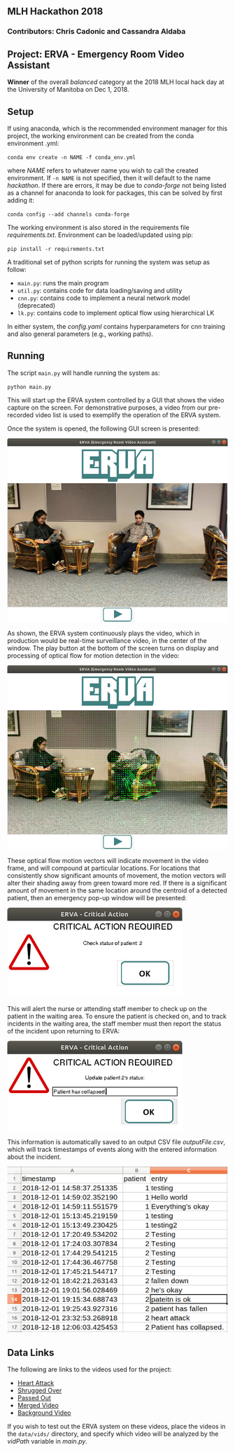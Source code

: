## MLH Hackathon 2018

### Contributors: Chris Cadonic and Cassandra Aldaba

## Project: ERVA - Emergency Room Video Assistant

**Winner** of the overall *balanced* category at the 2018 MLH local hack day at the University of Manitoba on Dec 1, 2018.

## Setup

If using anaconda, which is the recommended environment manager for this project, the working environment can be created from the conda environment .yml:

`conda env create -n NAME -f conda_env.yml`

where *NAME* refers to whatever name you wish to call the created environment. If `-n NAME` is not specified, then it will default to the name *hackathon*. If there are errors, it may be due to *conda-forge* not being listed as a channel for anaconda to look for packages, this can be solved by first adding it:

`conda config --add channels conda-forge`

The working environment is also stored in the requirements file *requirements.txt*. Environment can be loaded/updated using pip:

`pip install -r requirements.txt`

A traditional set of python scripts for running the system was setup as follow:

- `main.py`: runs the main program
- `util.py`: contains code for data loading/saving and utility
- `cnn.py`: contains code to implement a neural network model (deprecated)
- `lk.py`: contains code to implement optical flow using hierarchical LK

In either system, the *config.yaml* contains hyperparameters for cnn training and also general parameters (e.g., working paths).

## Running

The script `main.py` will handle running the system as:

`python main.py`

This will start up the ERVA system controlled by a GUI that shows the video capture on the screen. For demonstrative purposes, a video from our pre-recorded video list is used to exemplify the operation of the ERVA system.

Once the system is opened, the following GUI screen is presented:

![main-window](data/media/ERVA-opened.png)

As shown, the ERVA system continuously plays the video, which in production would be real-time surveillance video, in the center of the window. The play button at the bottom of the screen turns on display and processing of optical flow for motion detection in the video:

![optical-flow](data/media/falling-optical-flow.png)

These optical flow motion vectors will indicate movement in the video frame, and will compound at particular locations. For locations that consistently show significant amounts of movement, the motion vectors will alter their shading away from green toward more red. If there is a significant amount of movement in the same location around the centroid of a detected patient, then an emergency pop-up window will be presented:

![pop-up](data/media/critical-popup.png)

This will alert the nurse or attending staff member to check up on the patient in the waiting area. To ensure the patient is checked on, and to track incidents in the waiting area, the staff member must then report the status of the incident upon returning to ERVA:

![status](data/media/input.png)

This information is automatically saved to an output CSV file *outputFile.csv*, which will track timestamps of events along with the entered information about the incident.

![csv](data/media/csv.png)

## Data Links

The following are links to the videos used for the project:
* [Heart Attack](https://drive.google.com/open?id=10r1PMPqN7X6u0izZt65rKBxHasT3Op5D)
* [Shrugged Over](https://drive.google.com/open?id=100IbuYzBk02FjJbImcZpKER4xCZmBpiI)
* [Passed Out](https://drive.google.com/open?id=1X9EIen4oR8GP_xclCTCGF7rS3R31T6Mw)
* [Merged Video](https://drive.google.com/open?id=12PwtwjR2nInM2vax1O1lDoEKeSGBpiFg)
* [Background Video](https://drive.google.com/open?id=19JHCbLDqjJEquktmt1KZuQp9zqMNz8mo)

If you wish to test out the ERVA system on these videos, place the videos in the `data/vids/` directory, and specify which video will be analyzed by the *vidPath* variable in *main.py*.